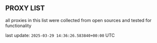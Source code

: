 ## PROXY LIST

all proxies in this list were collected from open sources and tested for functionality

last update: `2025-03-29 14:36:26.583840+00:00` UTC